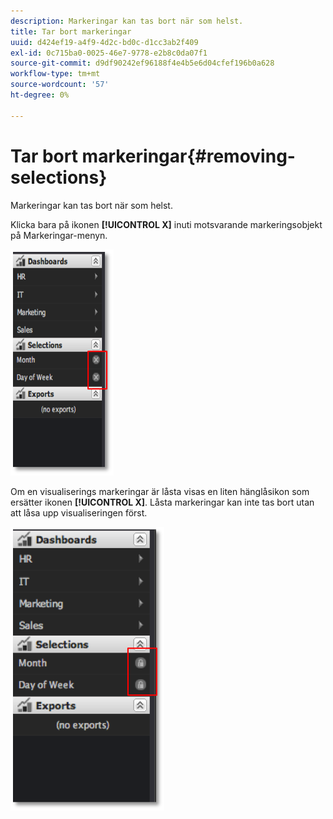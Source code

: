 ```yaml
---
description: Markeringar kan tas bort när som helst.
title: Tar bort markeringar
uuid: d424ef19-a4f9-4d2c-bd0c-d1cc3ab2f409
exl-id: 0c715ba0-0025-46e7-9778-e2b8c0da07f1
source-git-commit: d9df90242ef96188f4e4b5e6d04cfef196b0a628
workflow-type: tm+mt
source-wordcount: '57'
ht-degree: 0%

---
```


# Tar bort markeringar{#removing-selections}

Markeringar kan tas bort när som helst.

Klicka bara på ikonen **[!UICONTROL X]** inuti motsvarande markeringsobjekt på Markeringar-menyn.

![](assets/selection_remove.png)

Om en visualiserings markeringar är låsta visas en liten hänglåsikon som ersätter ikonen **[!UICONTROL X]**. Låsta markeringar kan inte tas bort utan att låsa upp visualiseringen först.

![](assets/selection_remove_locked.png)
